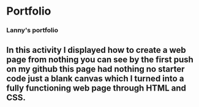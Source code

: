 # Portfolio
### Lanny's portfolio

## In this activity I displayed how to create a web page from nothing you can see by the first push on my github this page had nothing no starter code just a blank canvas which I turned into a fully functioning web page through HTML and CSS. 